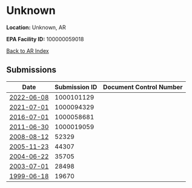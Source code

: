 # Unknown

**Location:** Unknown, AR

**EPA Facility ID:** 100000059018

[Back to AR Index](../../index.md)

## Submissions

| Date | Submission ID | Document Control Number |
|------|--------------|-------------------------|
| [2022-06-08](submissions/1000101129.md) | 1000101129 |  |
| [2021-07-01](submissions/1000094329.md) | 1000094329 |  |
| [2016-07-01](submissions/1000058681.md) | 1000058681 |  |
| [2011-06-30](submissions/1000019059.md) | 1000019059 |  |
| [2008-08-12](submissions/52329.md) | 52329 |  |
| [2005-11-23](submissions/44307.md) | 44307 |  |
| [2004-06-22](submissions/35705.md) | 35705 |  |
| [2003-07-01](submissions/28498.md) | 28498 |  |
| [1999-06-18](submissions/19670.md) | 19670 |  |
